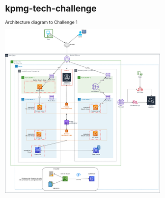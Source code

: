 # kpmg-tech-challenge
Architecture diagram to Challenge 1

![arch diag](https://github.com/ArpanBalpande/kpmg-tech-challenge/blob/main/KPMG-Arch-Diagram.png?raw=true)


